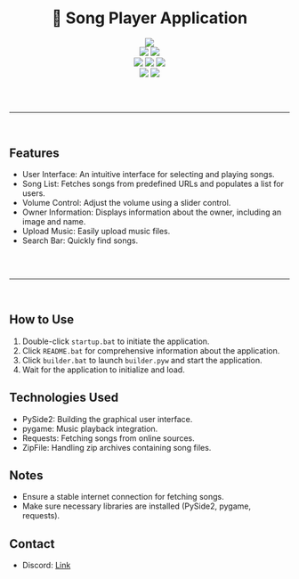 <h1 align="center">
  🎵 Song Player Application
</h1>

<div align="center">
  <img src="https://static.wixstatic.com/media/aeb5ff_672de2a1db884eadbdaf506a436e271a~mv2.gif">
  <br>
  <img src="https://img.shields.io/github/languages/top/boyratata/song?color=#FFC0CB">
  <img src="https://img.shields.io/github/stars/boyratata/song?color=6d00c1&logoColor=#FFC0CB">
  <br>
  <img src="https://img.shields.io/github/commit-activity/w/boyratata/song?color=#FFC0CB">
  <img src="https://img.shields.io/github/license/boyratata/song?color=#FFC0CB">
  <img src="https://img.shields.io/github/last-commit/boyratata/song?color=6d00c1&logoColor=#FFC0CB">
  <br>
  <img src="https://img.shields.io/github/issues/boyratata/song?color=#FFC0CB&logoColor=#FFC0CB">
  <img src="https://img.shields.io/github/issues-closed/boyratata/song?color=#FFC0CB&logoColor=#FFC0CB">
  <hr style="margin-top: 60px; margin-bottom: 60px;" noshade="" size="20" width="100%">

  <style>
    button {
      background-color: #FFC0CB;
    }
  </style>
</div>

## Features

- User Interface: An intuitive interface for selecting and playing songs.
- Song List: Fetches songs from predefined URLs and populates a list for users.
- Volume Control: Adjust the volume using a slider control.
- Owner Information: Displays information about the owner, including an image and name.
- Upload Music: Easily upload music files.
- Search Bar: Quickly find songs.

<hr style="border-radius: 2%; margin-top: 60px; margin-bottom: 60px;" noshade="" size="20" width="100%">

## How to Use

1. Double-click `startup.bat` to initiate the application.
2. Click `README.bat` for comprehensive information about the application.
3. Click `builder.bat` to launch `builder.pyw` and start the application.
4. Wait for the application to initialize and load.

## Technologies Used

- PySide2: Building the graphical user interface.
- pygame: Music playback integration.
- Requests: Fetching songs from online sources.
- ZipFile: Handling zip archives containing song files.

## Notes

- Ensure a stable internet connection for fetching songs.
- Make sure necessary libraries are installed (PySide2, pygame, requests).

## Contact

- Discord: [Link](https://discord.com/users/962552468292648990)
